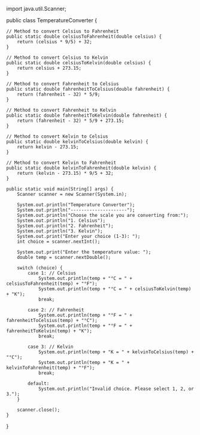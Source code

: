 import java.util.Scanner;

public class TemperatureConverter {

    // Method to convert Celsius to Fahrenheit
    public static double celsiusToFahrenheit(double celsius) {
        return (celsius * 9/5) + 32;
    }

    // Method to convert Celsius to Kelvin
    public static double celsiusToKelvin(double celsius) {
        return celsius + 273.15;
    }

    // Method to convert Fahrenheit to Celsius
    public static double fahrenheitToCelsius(double fahrenheit) {
        return (fahrenheit - 32) * 5/9;
    }

    // Method to convert Fahrenheit to Kelvin
    public static double fahrenheitToKelvin(double fahrenheit) {
        return (fahrenheit - 32) * 5/9 + 273.15;
    }

    // Method to convert Kelvin to Celsius
    public static double kelvinToCelsius(double kelvin) {
        return kelvin - 273.15;
    }

    // Method to convert Kelvin to Fahrenheit
    public static double kelvinToFahrenheit(double kelvin) {
        return (kelvin - 273.15) * 9/5 + 32;
    }

    public static void main(String[] args) {
        Scanner scanner = new Scanner(System.in);

        System.out.println("Temperature Converter");
        System.out.println("---------------------");
        System.out.println("Choose the scale you are converting from:");
        System.out.println("1. Celsius");
        System.out.println("2. Fahrenheit");
        System.out.println("3. Kelvin");
        System.out.print("Enter your choice (1-3): ");
        int choice = scanner.nextInt();

        System.out.print("Enter the temperature value: ");
        double temp = scanner.nextDouble();

        switch (choice) {
            case 1: // Celsius
                System.out.println(temp + "°C = " + celsiusToFahrenheit(temp) + "°F");
                System.out.println(temp + "°C = " + celsiusToKelvin(temp) + "K");
                break;

            case 2: // Fahrenheit
                System.out.println(temp + "°F = " + fahrenheitToCelsius(temp) + "°C");
                System.out.println(temp + "°F = " + fahrenheitToKelvin(temp) + "K");
                break;

            case 3: // Kelvin
                System.out.println(temp + "K = " + kelvinToCelsius(temp) + "°C");
                System.out.println(temp + "K = " + kelvinToFahrenheit(temp) + "°F");
                break;

            default:
                System.out.println("Invalid choice. Please select 1, 2, or 3.");
        }

        scanner.close();
    }
}
